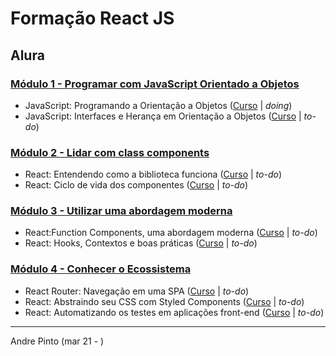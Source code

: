 # Formação React JS
## Alura

### [Módulo 1 - Programar com JavaScript Orientado a Objetos]()
  * JavaScript: Programando a Orientação a Objetos ([Curso](https://cursos.alura.com.br/course/javascritpt-orientacao-objetos) | *doing*)
  * JavaScript: Interfaces e Herança em Orientação a Objetos ([Curso](https://cursos.alura.com.br/course/javascript-polimorfismo) | *to-do*)
### [Módulo 2 - Lidar com class components]()
  * React: Entendendo como a biblioteca funciona ([Curso](https://cursos.alura.com.br/course/react-js) | *to-do*)
  * React: Ciclo de vida dos componentes ([Curso](https://cursos.alura.com.br/course/react-ciclo-de-vida) | *to-do*)
### [Módulo 3 - Utilizar uma abordagem moderna]()
  * React:Function Components, uma abordagem moderna ([Curso](https://cursos.alura.com.br/course/react-function-components) | *to-do*)
  * React: Hooks, Contextos e boas práticas ([Curso](https://cursos.alura.com.br/course/react-hooks-e-formularios) | *to-do*)
### [Módulo 4 - Conhecer o Ecossistema]()
  * React Router: Navegação em uma SPA ([Curso](https://cursos.alura.com.br/course/react-router-navegacao-spa) | *to-do*)
  * React: Abstraindo seu CSS com Styled Components ([Curso](https://cursos.alura.com.br/course/react-styled-components) | *to-do*)
  * React: Automatizando os testes em aplicações front-end ([Curso](https://cursos.alura.com.br/course/react-automatizando-testes) | *to-do*)

---
Andre Pinto (mar 21 - )
